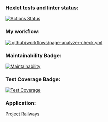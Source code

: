 ### Hexlet tests and linter status:
[![Actions Status](https://github.com/mym1chelle/python-project-83/workflows/hexlet-check/badge.svg)](https://github.com/mym1chelle/python-project-83/actions)  
### My workflow:
[![.github/workflows/page-analyzer-check.yml](https://github.com/mym1chelle/python-project-83/actions/workflows/page-analyzer-check.yml/badge.svg)](https://github.com/mym1chelle/python-project-83/actions/workflows/page-analyzer-check.yml)  
### Maintainability Badge:
[![Maintainability](https://api.codeclimate.com/v1/badges/3bb8a36e0d6870fdd1d4/maintainability)](https://codeclimate.com/github/mym1chelle/python-project-83/maintainability)  
### Test Coverage Badge:
[![Test Coverage](https://api.codeclimate.com/v1/badges/3bb8a36e0d6870fdd1d4/test_coverage)](https://codeclimate.com/github/mym1chelle/python-project-83/test_coverage)  

### Application:
[Project Railways](https://python-project-83-mymichelle-07aa.up.railway.app)
